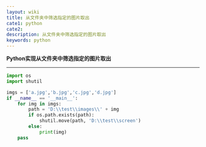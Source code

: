 ```yaml
---
layout: wiki
title: 从文件夹中筛选指定的图片取出
cate1: python
cate2:
description: 从文件夹中筛选指定的图片取出
keywords: python
---
```




**Python实现从文件夹中筛选指定的图片取出**

------




```python
import os
import shutil

imgs = ['a.jpg','b.jpg','c.jpg','d.jpg']
if __name__ == '__main__':
    for img in imgs:
        path = 'D:\\test\\images\\' + img
        if os.path.exists(path):
            shutil.move(path, 'D:\\test\\screen')
        else:
            print(img)
    pass
```

